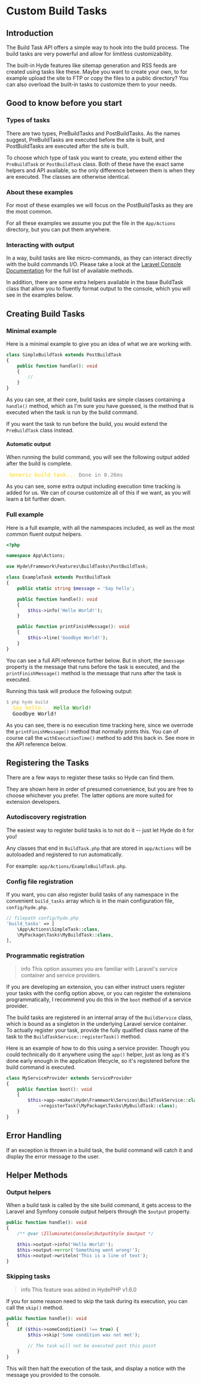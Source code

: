 # Custom Build Tasks

## Introduction

The Build Task API offers a simple way to hook into the build process.
The build tasks are very powerful and allow for limitless customizability.

The built-in Hyde features like sitemap generation and RSS feeds are created using tasks like these.
Maybe you want to create your own, to for example upload the site to FTP or copy the files to a public directory?
You can also overload the built-in tasks to customize them to your needs.

## Good to know before you start

### Types of tasks

There are two types, PreBuildTasks and PostBuildTasks. As the names suggest, PreBuildTasks are executed before the site is built, and PostBuildTasks are executed after the site is built.

To choose which type of task you want to create, you extend either the `PreBuildTask` or `PostBuildTask` class.
Both of these have the exact same helpers and API available, so the only difference between them is when they are executed. The classes are otherwise identical.

### About these examples

For most of these examples we will focus on the PostBuildTasks as they are the most common.

For all these examples we assume you put the file in the `App/Actions` directory, but you can put them anywhere.

### Interacting with output

In a way, build tasks are like micro-commands, as they can interact directly with the build commands I/O. Please take a look at the [Laravel Console Documentation](https://laravel.com/docs/10.x/artisan#command-io) for the full list of available methods.

In addition, there are some extra helpers available in the base BuildTask class that allow you to fluently format output to the console, which you will see in the examples below.

## Creating Build Tasks

### Minimal example

Here is a minimal example to give you an idea of what we are working with.

```php
class SimpleBuildTask extends PostBuildTask
{
    public function handle(): void
    {
        //
    }
}
```

As you can see, at their core, build tasks are simple classes containing a `handle()` method,
which as I'm sure you have guessed, is the method that is executed when the task is run by the build command.

If you want the task to run before the build, you would extend the `PreBuildTask` class instead.

#### Automatic output

When running the build command, you will see the following output added after the build is complete.

<pre>
 <span style="color: gold">Generic build task...</span> <span style="color: gray">Done in 0.26ms</span>
</pre>

As you can see, some extra output including execution time tracking is added for us. We can of course customize all of this if we want, as you will learn a bit further down.

### Full example

Here is a full example, with all the namespaces included, as well as the most common fluent output helpers.

```php
<?php

namespace App\Actions;

use Hyde\Framework\Features\BuildTasks\PostBuildTask;

class ExampleTask extends PostBuildTask
{
    public static string $message = 'Say hello';

    public function handle(): void
    {
        $this->info('Hello World!');
    }

    public function printFinishMessage(): void
    {
        $this->line('Goodbye World!');
    }
}
```

You can see a full API reference further below. But in short, the `$message` property is the message that runs before the task is executed, and the `printFinishMessage()` method is the message that runs after the task is executed.

Running this task will produce the following output:

<pre>
<small style="color: gray">$ php hyde build</small>
  <span style="color: gold">Say hello...</span> <span style="color: green">Hello World!</span>
  Goodbye World!
</pre>

As you can see, there is no execution time tracking here, since we overrode the `printFinishMessage()` method that normally prints this. You can of course call the `withExecutionTime()` method to add this back in. See more in the API reference below.

## Registering the Tasks

There are a few ways to register these tasks so Hyde can find them.

They are shown here in order of presumed convenience, but you are free to choose whichever you prefer. The latter options are more suited for extension developers.

### Autodiscovery registration

The easiest way to register build tasks is to not do it -- just let Hyde do it for you!

Any classes that end in `BuildTask.php` that are stored in `app/Actions`  will be autoloaded and registered to run automatically.

For example: `app/Actions/ExampleBuildTask.php`.

### Config file registration

If you want, you can also register build tasks of any namespace in the convenient `build_tasks` array which is in the main configuration file, `config/hyde.php`.

```php
// filepath config/hyde.php
'build_tasks' => [
    \App\Actions\SimpleTask::class,
    \MyPackage\Tasks\MyBuildTask::class,
],
```

### Programmatic registration

>info This option assumes you are familiar with Laravel's service container and service providers.

If you are developing an extension, you can either instruct users register your tasks with the config option above,
or you can register the extensions programmatically, I recommend you do this in the `boot` method of a service provider.

The build tasks are registered in an internal array of the `BuildService` class, which is bound as a singleton in the underlying Laravel service container.
To actually register your task, provide the fully qualified class name of the task to the `BuildTaskService::registerTask()` method.

Here is an example of how to do this using a service provider. Though you could technically do it anywhere using the `app()` helper,
just as long as it's done early enough in the application lifecycle, so it's registered before the build command is executed.

```php
class MyServiceProvider extends ServiceProvider
{
    public function boot(): void
    {
        $this->app->make(\Hyde\Framework\Services\BuildTaskService::class)
            ->registerTask(\MyPackage\Tasks\MyBuildTask::class);
    }
}
```

## Error Handling

If an exception is thrown in a build task, the build command will catch it and display the error message to the user.

## Helper Methods

### Output helpers

When a build task is called by the site build command, it gets access to the Laravel and Symfony console output helpers through the `$output` property.

```php
public function handle(): void
{
    /** @var \Illuminate\Console\OutputStyle $output */

    $this->output->info('Hello World!');
    $this->output->error('Something went wrong!');
    $this->output->writeln('This is a line of text');
}
```

### Skipping tasks

>info This feature was added in HydePHP v1.6.0

If you for some reason need to skip the task during its execution, you can call the `skip()` method.

```php
public function handle(): void
{
    if ($this->someCondition() !== true) {
        $this->skip('Some condition was not met');

        // The task will not be executed past this point
    }
}
```

This will then halt the execution of the task, and display a notice with the message you provided to the console.
